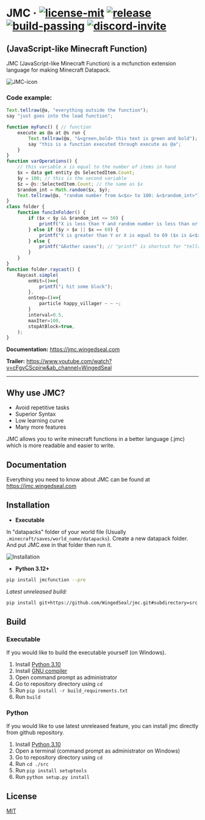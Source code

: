# JMC &middot; [![license-mit](https://badgen.net/badge/license/MIT/blue/)](https://github.com/WingedSeal/jmc/blob/main/LICENSE) [![release](https://badgen.net/badge/release/v1.2.19-alpha.1/blue/)](https://github.com/WingedSeal/jmc/releases/latest) [![build-passing](https://badgen.net/badge/build/passing/green/)](https://wingedseal.github.io/jmc/#/) [![discord-invite](https://badgen.net/badge/discord/Official-Server/blue/?icon=discord)](https://discord.gg/PNWKpwdzD3)

## (JavaScript-like Minecraft Function)

JMC (JavaScript-like Minecraft Function) is a mcfunction extension language for making Minecraft Datapack.

![JMC-icon](https://github.com/WingedSeal/jmc/blob/webpage/src/assets/image/jmc_icon192.png?raw=true)

### Code example:

```js
Text.tellraw(@a, "everything outside the function");
say "just goes into the load function";

function myFunc() { // function
    execute as @a at @s run {
        Text.tellraw(@a, "&<green,bold> this text is green and bold");
        say "this is a function executed through execute as @a";
    }
}
function varOperations() {
    // this variable x is equal to the number of items in hand
    $x = data get entity @s SelectedItem.Count;
    $y = 100; // this is the second variable
    $z = @s::SelectedItem.Count; // the same as $x
    $random_int = Math.random($x, $y);
    Text.tellraw(@a, "random number from &<$x> to 100: &<$random_int>");
}
class folder {
    function funcInFolder() {
        if ($x < $y && $random_int <= 50) {
            printf("X is less than Y and random number is less than or equal to 50");
        } else if ($y > $x || $x == 69) {
            printf("X is greater than Y or X is equal to 69 ($x is &<$x>)");
        } else {
            printf("&6other cases"); // "printf" is shortcut for "tellraw @a" but works with custom formatting
        }
    }
}
function folder.raycast() {
    Raycast.simple(
        onHit=()=>{
            printf("i hit some block");
        },
        onStep=()=>{
            particle happy_villager ~ ~ ~;
        }
        interval=0.5,
        maxIter=100,
        stopAtBlock=true,
    );
}
```

**Documentation:** <https://jmc.wingedseal.com>

**Trailer:** <https://www.youtube.com/watch?v=cFgvCScpirw&ab_channel=WingedSeal>

---

## Why use JMC?

-   Avoid repetitive tasks
-   Superior Syntax
-   Low learning curve
-   Many more features

JMC allows you to write minecraft functions in a better language (.jmc) which is more readable and easier to write.

## Documentation

Everything you need to know about JMC can be found at <https://jmc.wingedseal.com>

## Installation

-   **Executable**

In "datapacks" folder of your world file (Usually `.minecraft/saves/world_name/datapacks`). Create a new datapack folder. And put JMC.exe in that folder then run it.

![Installation](https://github.com/WingedSeal/jmc/blob/webpage/src/assets/image/installation/file_location.png?raw=true)

-   **Python 3.12+**

```bash
pip install jmcfunction --pre
```

_Latest unreleased build:_

```bash
pip install git+https://github.com/WingedSeal/jmc.git#subdirectory=src
```

## Build

### Executable

If you would like to build the executable yourself (on Windows).

1. Install [Python 3.10](https://www.python.org/downloads/release/python-3108/)
2. Install [GNU compiler](https://gcc.gnu.org)
3. Open command prompt as administrator
4. Go to repository directory using `cd`
5. Run `pip install -r build_requirements.txt`
6. Run `build`

### Python

If you would like to use latest unreleased feature, you can install jmc directly from github repository.

1. Install [Python 3.10](https://www.python.org/downloads/release/python-3108/)
2. Open a terminal (command prompt as administrator on Windows)
3. Go to repository directory using `cd`
4. Run `cd ./src`
5. Run `pip install setuptools`
6. Run `python setup.py install`

## License

[MIT](https://github.com/WingedSeal/jmc/blob/main/LICENSE)
